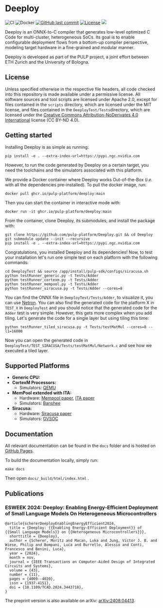 # Deeploy

![CI](https://github.com/pulp-platform/Deeploy/actions/workflows/CI.yml/badge.svg?branch=devel)
![Docker](https://github.com/pulp-platform/Deeploy/actions/workflows/BuildDocker.yml/badge.svg)
[![GitHub last commit](https://img.shields.io/github/last-commit/pulp-platform/Deeploy)](#)
[![License](https://img.shields.io/badge/License-Apache%202.0-blue.svg)](https://opensource.org/licenses/Apache-2.0)
![](https://img.shields.io/badge/Provided_by_PULP_Platform-24AF4B)

Deeploy is an ONNX-to-C compiler that generates low-level optimized C Code for multi-cluster, heterogeneous SoCs. Its goal is to enable configurable deployment flows from a bottom-up compiler perspective, modeling target hardware in a fine-grained and modular manner.

Deeploy is developed as part of the PULP project, a joint effort between ETH Zurich and the University of Bologna.

## License

Unless specified otherwise in the respective file headers, all code checked into this repository is made available under a permissive license. All software sources and tool scripts are licensed under Apache 2.0, except for files contained in the `scripts` directory, which are licensed under the MIT license, and files contained in the `DeeployTest/Tests`directory, which are licensed under the [Creative Commons Attribution-NoDerivates 4.0 International](https://creativecommons.org/licenses/by-nd/4.0) license (CC BY-ND 4.0).

## Getting started

Installing Deeploy is as simple as running:
```
pip install -e . --extra-index-url=https://pypi.ngc.nvidia.com
```
However, to run the code generated by Deeploy on a certain target, you need the toolchains and the simulators associated with this platform.

We provide a Docker container where Deeploy works Out-of-the-Box (*i.e.* with all the dependencies pre-installed). To pull the docker image, run:
```
docker pull ghcr.io/pulp-platform/deeploy:main
```
Then you can start the container in interactive mode with:
```
docker run -it ghcr.io/pulp-platform/deeploy:main
```
From the container, clone Deeploy, its submodules, and install the package with:
```
git clone https://github.com/pulp-platform/Deeploy.git && cd Deeploy
git submodule update --init --recursive
pip install -e . --extra-index-url=https://pypi.ngc.nvidia.com
```
Congratulations, you installed Deeploy and its dependencies! Now, to test your installation let's run one simple test on each platform with the following commands:
```
cd DeeployTest && source /app/install/pulp-sdk/configs/siracusa.sh
python testRunner_generic.py -t Tests/Adder
python testRunner_cortexm.py -t Tests/Adder
python testRunner_mempool.py -t Tests/Adder
python testRunner_siracusa.py -t Tests/Adder --cores=8
```

You can find the ONNX file in `DeeployTest/Tests/Adder`, to visualize it, you can use [Netron](https://netron.app/). You can also find the generated code for the platform X in `TEST_X` in `DeeployTest` and you should notice that the generated code for the `Adder` test is very simple. However, this gets more complex when you add tiling. Let's generate the code for a single layer but using tiling this time:
```
python testRunner_tiled_siracusa.py -t Tests/testMatMul --cores=8 --l1=16000
``` 
Now you can open the generated code in `DeeployTest/TEST_SIRACUSA/Tests/testMatMul/Network.c` and see how we executed a tiled layer.

## Supported Platforms

- **Generic CPU:**
- **CortexM Processors:**
    - Simulators: [QEMU](https://www.qemu.org/)
- **MemPool extended with ITA:**
    - Hardware: [Mempool paper](https://arxiv.org/abs/2303.17742), [ITA paper](https://arxiv.org/abs/2307.03493)
    - Simulators: [Banshee](https://github.com/pulp-platform/banshee)
- **Siracusa:**
    - Hardware: [Siracusa paper](https://arxiv.org/abs/2312.14750)
    - Simulators: [GVSOC](https://github.com/gvsoc/gvsoc)

## Documentation

All relevant documentation can be found in the `docs` folder and is hosted on [GitHub Pages](https://pulp-platform.github.io/Deeploy/).

To build the documentation locally, simply run:
```
make docs
```
Then open `docs/_build/html/index.html` .

## Publications

### ESWEEK 2024: Deeploy: Enabling Energy-Efficient Deployment of Small Language Models On Heterogeneous Microcontrollers
```
@article{schererDeeployEnablingEnergyEfficient2024,
  title = {Deeploy: {{Enabling Energy-Efficient Deployment}} of {{Small Language Models}} on {{Heterogeneous Microcontrollers}}},
  shorttitle = {Deeploy},
  author = {Scherer, Moritz and Macan, Luka and Jung, Victor J. B. and Wiese, Philip and Bompani, Luca and Burrello, Alessio and Conti, Francesco and Benini, Luca},
  year = {2024},
  month = nov,
  journal = {IEEE Transactions on Computer-Aided Design of Integrated Circuits and Systems},
  volume = {43},
  number = {11},
  pages = {4009--4020},
  issn = {1937-4151},
  doi = {10.1109/TCAD.2024.3443718},
}
```
The preprint version is also available on arXiv: [arXiv:2408.04413](https://arxiv.org/abs/2408.04413).
